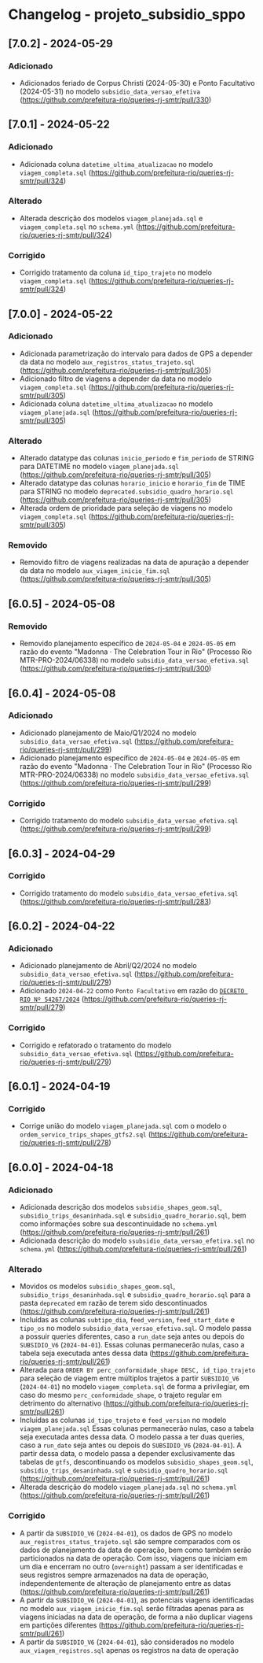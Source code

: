 # Changelog - projeto_subsidio_sppo

## [7.0.2] - 2024-05-29

### Adicionado

- Adicionados feriado de Corpus Christi (2024-05-30) e Ponto Facultativo (2024-05-31) no modelo `subsidio_data_versao_efetiva` (https://github.com/prefeitura-rio/queries-rj-smtr/pull/330)

## [7.0.1] - 2024-05-22

### Adicionado

- Adicionada coluna `datetime_ultima_atualizacao` no modelo `viagem_completa.sql` (https://github.com/prefeitura-rio/queries-rj-smtr/pull/324)

### Alterado

- Alterada descrição dos modelos `viagem_planejada.sql` e `viagem_completa.sql` no `schema.yml` (https://github.com/prefeitura-rio/queries-rj-smtr/pull/324)

### Corrigido

- Corrigido tratamento da coluna `id_tipo_trajeto` no modelo `viagem_completa.sql` (https://github.com/prefeitura-rio/queries-rj-smtr/pull/324)

## [7.0.0] - 2024-05-22

### Adicionado

- Adicionada parametrização do intervalo para dados de GPS a depender da data no modelo `aux_registros_status_trajeto.sql` (https://github.com/prefeitura-rio/queries-rj-smtr/pull/305)
- Adicionado filtro de viagens a depender da data no modelo `viagem_completa.sql` (https://github.com/prefeitura-rio/queries-rj-smtr/pull/305)
- Adicionada coluna `datetime_ultima_atualizacao` no modelo `viagem_planejada.sql` (https://github.com/prefeitura-rio/queries-rj-smtr/pull/305)

### Alterado

- Alterado datatype das colunas `inicio_periodo` e `fim_periodo` de STRING para DATETIME no modelo `viagem_planejada.sql` (https://github.com/prefeitura-rio/queries-rj-smtr/pull/305)
- Alterado datatype das colunas `horario_inicio` e `horario_fim` de TIME para STRING no modelo `deprecated.subsidio_quadro_horario.sql` (https://github.com/prefeitura-rio/queries-rj-smtr/pull/305)
- Alterada ordem de prioridade para seleção de viagens no modelo `viagem_completa.sql` (https://github.com/prefeitura-rio/queries-rj-smtr/pull/305)

### Removido

- Removido filtro de viagens realizadas na data de apuração a depender da data no modelo `aux_viagem_inicio_fim.sql` (https://github.com/prefeitura-rio/queries-rj-smtr/pull/305)

## [6.0.5] - 2024-05-08

### Removido

- Removido planejamento específico de `2024-05-04` e `2024-05-05` em razão do evento "Madonna · The Celebration Tour in Rio" (Processo Rio MTR-PRO-2024/06338) no modelo `subsidio_data_versao_efetiva.sql` (https://github.com/prefeitura-rio/queries-rj-smtr/pull/300)

## [6.0.4] - 2024-05-08

### Adicionado

- Adicionado planejamento de Maio/Q1/2024 no modelo `subsidio_data_versao_efetiva.sql` (https://github.com/prefeitura-rio/queries-rj-smtr/pull/299)
- Adicionado planejamento específico de `2024-05-04` e `2024-05-05` em razão do evento "Madonna · The Celebration Tour in Rio" (Processo Rio MTR-PRO-2024/06338) no modelo `subsidio_data_versao_efetiva.sql` (https://github.com/prefeitura-rio/queries-rj-smtr/pull/299)

### Corrigido

- Corrigido tratamento do modelo `subsidio_data_versao_efetiva.sql` (https://github.com/prefeitura-rio/queries-rj-smtr/pull/299)

## [6.0.3] - 2024-04-29

### Corrigido

- Corrigido tratamento do modelo `subsidio_data_versao_efetiva.sql` (https://github.com/prefeitura-rio/queries-rj-smtr/pull/283)

## [6.0.2] - 2024-04-22

### Adicionado

- Adicionado planejamento de Abril/Q2/2024 no modelo `subsidio_data_versao_efetiva.sql` (https://github.com/prefeitura-rio/queries-rj-smtr/pull/279)
- Adicionado `2024-04-22` como `Ponto Facultativo` em razão do [`DECRETO RIO Nº 54267/2024`](https://doweb.rio.rj.gov.br/apifront/portal/edicoes/imprimir_materia/1046645/6539) (https://github.com/prefeitura-rio/queries-rj-smtr/pull/279)

### Corrigido

- Corrigido e refatorado o tratamento do modelo `subsidio_data_versao_efetiva.sql` (https://github.com/prefeitura-rio/queries-rj-smtr/pull/279)

## [6.0.1] - 2024-04-19

### Corrigido

- Corrige união do modelo `viagem_planejada.sql` com o modelo o `ordem_servico_trips_shapes_gtfs2.sql` (https://github.com/prefeitura-rio/queries-rj-smtr/pull/278)

## [6.0.0] - 2024-04-18

### Adicionado

- Adicionada descrição dos modelos `subsidio_shapes_geom.sql`, `subsidio_trips_desaninhada.sql` e `subsidio_quadro_horario.sql`, bem como 
informações sobre sua descontinuidade no `schema.yml` (https://github.com/prefeitura-rio/queries-rj-smtr/pull/261)
- Adicionada descrição do modelo `ssubsidio_data_versao_efetiva.sql` no `schema.yml` (https://github.com/prefeitura-rio/queries-rj-smtr/pull/261)

### Alterado

- Movidos os modelos `subsidio_shapes_geom.sql`, `subsidio_trips_desaninhada.sql` e `subsidio_quadro_horario.sql` para a pasta `deprecated` em razão de terem sido descontinuados (https://github.com/prefeitura-rio/queries-rj-smtr/pull/261)
- Incluídas as colunas `subtipo_dia`, `feed_version`, `feed_start_date` e `tipo_os` no modelo `subsidio_data_versao_efetiva.sql`. O modelo passa a possuir queries diferentes, caso a `run_date` seja antes ou depois do `SUBSIDIO_V6` (`2024-04-01`). Essas colunas permanecerão nulas, caso a tabela seja executada antes dessa data (https://github.com/prefeitura-rio/queries-rj-smtr/pull/261)
- Alterada para `ORDER BY perc_conformidade_shape DESC, id_tipo_trajeto` para seleção de viagem entre múltiplos trajetos a partir `SUBSIDIO_V6` (`2024-04-01`) no modelo `viagem_completa.sql` de forma a privilegiar, em caso do mesmo `perc_conformidade_shape`, o trajeto regular em detrimento do alternativo (https://github.com/prefeitura-rio/queries-rj-smtr/pull/261)
- Incluídas as colunas `id_tipo_trajeto` e `feed_version` no modelo `viagem_planejada.sql` Essas colunas permanecerão nulas, caso a tabela seja executada antes dessa data. O modelo passa a ter duas queries, caso a `run_date` seja antes ou depois do `SUBSIDIO_V6` (`2024-04-01`). A partir dessa data, o modelo passa a depender exclusivamente das tabelas de `gtfs`, descontinuando os modelos `subsidio_shapes_geom.sql`, `subsidio_trips_desaninhada.sql` e `subsidio_quadro_horario.sql` (https://github.com/prefeitura-rio/queries-rj-smtr/pull/261)
- Alterada descrição do modelo `viagem_planejada.sql` no `schema.yml` (https://github.com/prefeitura-rio/queries-rj-smtr/pull/261)

### Corrigido

- A partir da `SUBSIDIO_V6` (`2024-04-01`), os dados de GPS no modelo `aux_registros_status_trajeto.sql` são sempre comparados com os dados de planejamento da data de operação, bem como também serão particionados na data de operação. Com isso, viagens que iniciam em um dia e encerram no outro (`overnight`) passam a ser identificadas e seus registros sempre armazenados na data de operação, independentemente de alteração de planejamento entre as datas (https://github.com/prefeitura-rio/queries-rj-smtr/pull/261)
- A partir da `SUBSIDIO_V6` (`2024-04-01`), as potenciais viagens identificadas no modelo `aux_viagem_inicio_fim.sql` serão filtradas apenas para as viagens iniciadas na data de operação, de forma a não duplicar viagens em partições diferentes (https://github.com/prefeitura-rio/queries-rj-smtr/pull/261)
- A partir da `SUBSIDIO_V6` (`2024-04-01`), são considerados no modelo `aux_viagem_registros.sql` apenas os registros na data de operação
